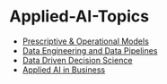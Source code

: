 # Applied-AI-Topics

- [Prescriptive & Operational Models](presciptive-sem1.md)
- [Data Engineering and Data Pipelines](data-pipeline-sem1.md)
- [Data Driven Decision Science](ddd-sem2.md)
- [Applied AI in Business ](applied-ai-sem2.md)
